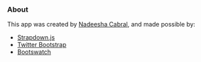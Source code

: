 ### About

This app was created by [Nadeesha Cabral](http://www.nadeeshacabral.com), and made possible by:

* [Strapdown.js](http://strapdownjs.com)
* [Twitter Bootstrap](http://getbootstrap.com)
* [Bootswatch](http://bootswatch.com)
